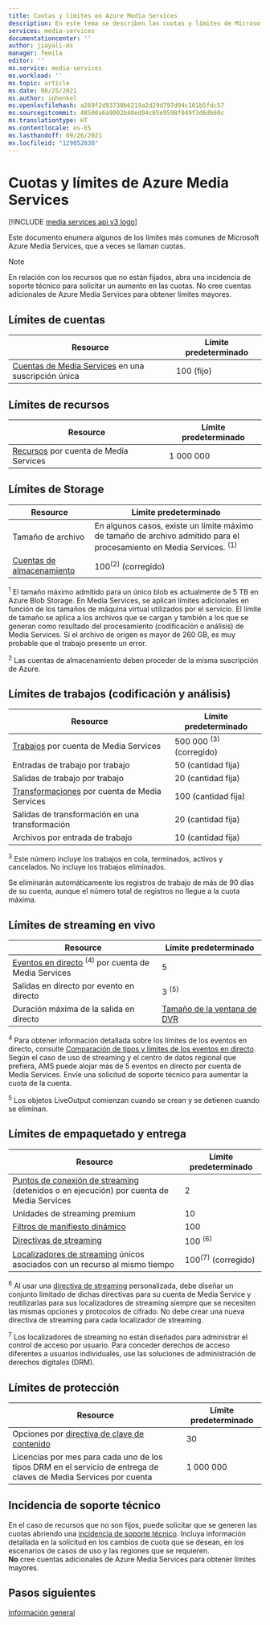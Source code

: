 ```yaml
---
title: Cuotas y límites en Azure Media Services
description: En este tema se describen las cuotas y límites de Microsoft Azure Media Services.
services: media-services
documentationcenter: ''
author: jiayali-ms
manager: femila
editor: ''
ms.service: media-services
ms.workload: ''
ms.topic: article
ms.date: 08/25/2021
ms.author: inhenkel
ms.openlocfilehash: a269f2d93730b6219a2d29d797d94c101b5fdc57
ms.sourcegitcommit: 48500a6a9002b48ed94c65e9598f049f3d6db60c
ms.translationtype: HT
ms.contentlocale: es-ES
ms.lasthandoff: 09/26/2021
ms.locfileid: "129052830"
---
```

<!-- If you update limits in this topic, make sure to also update https://docs.microsoft.com/azure/azure-resource-manager/management/azure-subscription-service-limits#media-services-limits -->
# <a name="azure-media-services-quotas-and-limits"></a>Cuotas y límites de Azure Media Services

[!INCLUDE [media services api v3 logo](./includes/v3-hr.md)]

Este documento enumera algunos de los límites más comunes de Microsoft Azure Media Services, que a veces se llaman cuotas.

> [!NOTE]
> En relación con los recursos que no están fijados, abra una incidencia de soporte técnico para solicitar un aumento en las cuotas. No cree cuentas adicionales de Azure Media Services para obtener límites mayores.

## <a name="account-limits"></a>Límites de cuentas

| Resource | Límite predeterminado |
| --- | --- |
| [Cuentas de Media Services](account-move-account-how-to.md) en una suscripción única | 100 (fijo) |

## <a name="asset-limits"></a>Límites de recursos

| Resource | Límite predeterminado |
| --- | --- |
| [Recursos](assets-concept.md) por cuenta de Media Services | 1 000 000|

## <a name="storage-limits"></a>Límites de Storage

| Resource | Límite predeterminado | 
| --- | --- | 
| Tamaño de archivo| En algunos casos, existe un límite máximo de tamaño de archivo admitido para el procesamiento en Media Services. <sup>(1)</sup> |
| [Cuentas de almacenamiento](storage-account-concept.md) | 100<sup>(2)</sup> (corregido) |

<sup>1</sup> El tamaño máximo admitido para un único blob es actualmente de 5 TB en Azure Blob Storage. En Media Services, se aplican límites adicionales en función de los tamaños de máquina virtual utilizados por el servicio. El límite de tamaño se aplica a los archivos que se cargan y también a los que se generan como resultado del procesamiento (codificación o análisis) de Media Services. Si el archivo de origen es mayor de 260 GB, es muy probable que el trabajo presente un error. 

<sup>2</sup> Las cuentas de almacenamiento deben proceder de la misma suscripción de Azure.

## <a name="jobs-encoding--analyzing-limits"></a>Límites de trabajos (codificación y análisis)

| Resource | Límite predeterminado | 
| --- | --- | 
| [Trabajos](transform-jobs-concept.md) por cuenta de Media Services | 500 000 <sup>(3)</sup> (corregido)|
| Entradas de trabajo por trabajo | 50 (cantidad fija)|
| Salidas de trabajo por trabajo | 20 (cantidad fija) |
| [Transformaciones](transform-jobs-concept.md) por cuenta de Media Services | 100 (cantidad fija)|
| Salidas de transformación en una transformación | 20 (cantidad fija) |
| Archivos por entrada de trabajo|10 (cantidad fija)|

<sup>3</sup> Este número incluye los trabajos en cola, terminados, activos y cancelados. No incluye los trabajos eliminados. 

Se eliminarán automáticamente los registros de trabajo de más de 90 días de su cuenta, aunque el número total de registros no llegue a la cuota máxima. 

## <a name="live-streaming-limits"></a>Límites de streaming en vivo

| Resource | Límite predeterminado | 
| --- | --- | 
| [Eventos en directo](live-event-outputs-concept.md) <sup>(4)</sup> por cuenta de Media Services |5|
| Salidas en directo por evento en directo |3 <sup>(5)</sup> |
| Duración máxima de la salida en directo | [Tamaño de la ventana de DVR](live-event-cloud-dvr-time-how-to.md) |

<sup>4</sup> Para obtener información detallada sobre los límites de los eventos en directo, consulte [Comparación de tipos y límites de los eventos en directo](live-event-types-comparison-reference.md). Según el caso de uso de streaming y el centro de datos regional que prefiera, AMS puede alojar más de 5 eventos en directo por cuenta de Media Services. Envíe una solicitud de soporte técnico para aumentar la cuota de la cuenta.

<sup>5</sup> Los objetos LiveOutput comienzan cuando se crean y se detienen cuando se eliminan.

## <a name="packaging--delivery-limits"></a>Límites de empaquetado y entrega

| Resource | Límite predeterminado |
| --- | --- |
| [Puntos de conexión de streaming](stream-streaming-endpoint-concept.md) (detenidos o en ejecución) por cuenta de Media Services | 2 |
| Unidades de streaming premium | 10 |
| [Filtros de manifiesto dinámico](filters-dynamic-manifest-concept.md)|100|
| [Directivas de streaming](stream-streaming-policy-concept.md) | 100 <sup>(6)</sup> |
| [Localizadores de streaming](stream-streaming-locators-concept.md) únicos asociados con un recurso al mismo tiempo | 100<sup>(7)</sup> (corregido) |

<sup>6</sup> Al usar una [directiva de streaming](/rest/api/media/streamingpolicies) personalizada, debe diseñar un conjunto limitado de dichas directivas para su cuenta de Media Service y reutilizarlas para sus localizadores de streaming siempre que se necesiten las mismas opciones y protocolos de cifrado. No debe crear una nueva directiva de streaming para cada localizador de streaming.

<sup>7</sup> Los localizadores de streaming no están diseñados para administrar el control de acceso por usuario. Para conceder derechos de acceso diferentes a usuarios individuales, use las soluciones de administración de derechos digitales (DRM).

## <a name="protection-limits"></a>Límites de protección

| Resource | Límite predeterminado |
| --- | --- |
| Opciones por [directiva de clave de contenido](drm-content-key-policy-concept.md) |30 |
| Licencias por mes para cada uno de los tipos DRM en el servicio de entrega de claves de Media Services por cuenta|1 000 000|

## <a name="support-ticket"></a>Incidencia de soporte técnico

En el caso de recursos que no son fijos, puede solicitar que se generen las cuotas abriendo una [incidencia de soporte técnico](https://portal.azure.com/#blade/Microsoft_Azure_Support/HelpAndSupportBlade/newsupportrequest). Incluya información detallada en la solicitud en los cambios de cuota que se desean, en los escenarios de casos de uso y las regiones que se requieren. <br/>**No** cree cuentas adicionales de Azure Media Services para obtener límites mayores.

## <a name="next-steps"></a>Pasos siguientes

[Información general](media-services-overview.md)
